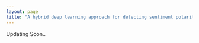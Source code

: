 ```yaml
---
layout: page
title: "A hybrid deep learning approach for detecting sentiment polarities and knowledge graph representation on monkeypox tweets"
---
```


Updating Soon..
